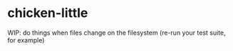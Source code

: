 chicken-little
==============

WIP: do things when files change on the filesystem (re-run your test suite, for example)